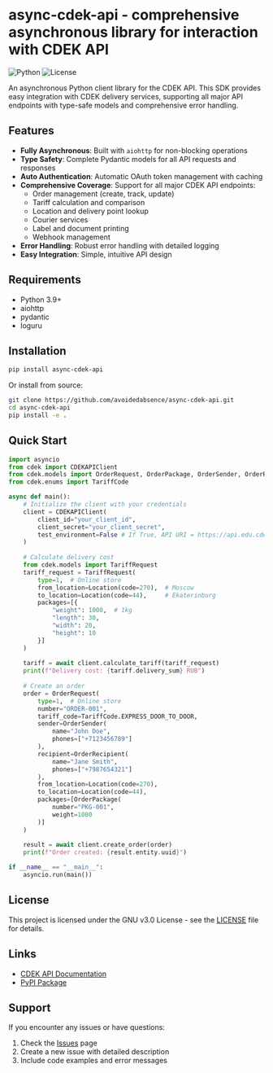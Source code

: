 # async-cdek-api - comprehensive asynchronous library for interaction with CDEK API

![Python](https://img.shields.io/badge/python-3.9+-blue.svg)
![License](https://img.shields.io/badge/license-GNUv3.0-green.svg)

An asynchronous Python client library for the CDEK API. This SDK provides easy integration with CDEK delivery services, supporting all major API endpoints with type-safe models and comprehensive error handling.

## Features

- **Fully Asynchronous**: Built with `aiohttp` for non-blocking operations
- **Type Safety**: Complete Pydantic models for all API requests and responses
- **Auto Authentication**: Automatic OAuth token management with caching
- **Comprehensive Coverage**: Support for all major CDEK API endpoints:
  - Order management (create, track, update)
  - Tariff calculation and comparison
  - Location and delivery point lookup
  - Courier services
  - Label and document printing
  - Webhook management
- **Error Handling**: Robust error handling with detailed logging
- **Easy Integration**: Simple, intuitive API design

## Requirements

- Python 3.9+
- aiohttp
- pydantic
- loguru

## Installation

```bash
pip install async-cdek-api
```

Or install from source:

```bash
git clone https://github.com/avoidedabsence/async-cdek-api.git
cd async-cdek-api
pip install -e .
```

## Quick Start

```python
import asyncio
from cdek import CDEKAPIClient
from cdek.models import OrderRequest, OrderPackage, OrderSender, OrderRecipient, Location, Money
from cdek.enums import TariffCode

async def main():
    # Initialize the client with your credentials
    client = CDEKAPIClient(
        client_id="your_client_id",
        client_secret="your_client_secret",
        test_environment=False # If True, API URI = https://api.edu.cdek.ru/
    )
    
    # Calculate delivery cost
    from cdek.models import TariffRequest
    tariff_request = TariffRequest(
        type=1,  # Online store
        from_location=Location(code=270),  # Moscow
        to_location=Location(code=44),     # Ekaterinburg
        packages=[{
            "weight": 1000,  # 1kg
            "length": 30,
            "width": 20,
            "height": 10
        }]
    )
    
    tariff = await client.calculate_tariff(tariff_request)
    print(f"Delivery cost: {tariff.delivery_sum} RUB")
    
    # Create an order
    order = OrderRequest(
        type=1,  # Online store
        number="ORDER-001",
        tariff_code=TariffCode.EXPRESS_DOOR_TO_DOOR,
        sender=OrderSender(
            name="John Doe",
            phones=["+7123456789"]
        ),
        recipient=OrderRecipient(
            name="Jane Smith",
            phones=["+7987654321"]
        ),
        from_location=Location(code=270),
        to_location=Location(code=44),
        packages=[OrderPackage(
            number="PKG-001",
            weight=1000
        )]
    )
    
    result = await client.create_order(order)
    print(f"Order created: {result.entity.uuid}")

if __name__ == "__main__":
    asyncio.run(main())
```

## License

This project is licensed under the GNU v3.0 License - see the [LICENSE](LICENSE) file for details.

## Links

- [CDEK API Documentation](https://api.cdek.ru/)
- [PyPI Package](https://pypi.org/project/async-cdek-api/)

## Support

If you encounter any issues or have questions:

1. Check the [Issues](https://github.com/avoidedabsence/async-cdek-api/issues) page
2. Create a new issue with detailed description
3. Include code examples and error messages
